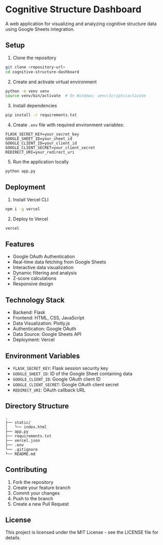 # Cognitive Structure Dashboard

A web application for visualizing and analyzing cognitive structure data using Google Sheets integration.

## Setup

1. Clone the repository
```bash
git clone <repository-url>
cd cognitive-structure-dashboard
```

2. Create and activate virtual environment
```bash
python -m venv venv
source venv/bin/activate  # On Windows: venv\Scripts\activate
```

3. Install dependencies
```bash
pip install -r requirements.txt
```

4. Create `.env` file with required environment variables:
```
FLASK_SECRET_KEY=your_secret_key
GOOGLE_SHEET_ID=your_sheet_id
GOOGLE_CLIENT_ID=your_client_id
GOOGLE_CLIENT_SECRET=your_client_secret
REDIRECT_URI=your_redirect_uri
```

5. Run the application locally
```bash
python app.py
```

## Deployment

1. Install Vercel CLI
```bash
npm i -g vercel
```

2. Deploy to Vercel
```bash
vercel
```

## Features

- Google OAuth Authentication
- Real-time data fetching from Google Sheets
- Interactive data visualization
- Dynamic filtering and analysis
- Z-score calculations
- Responsive design

## Technology Stack

- Backend: Flask
- Frontend: HTML, CSS, JavaScript
- Data Visualization: Plotly.js
- Authentication: Google OAuth
- Data Source: Google Sheets API
- Deployment: Vercel

## Environment Variables

- `FLASK_SECRET_KEY`: Flask session security key
- `GOOGLE_SHEET_ID`: ID of the Google Sheet containing data
- `GOOGLE_CLIENT_ID`: Google OAuth client ID
- `GOOGLE_CLIENT_SECRET`: Google OAuth client secret
- `REDIRECT_URI`: OAuth callback URL

## Directory Structure

```
.
├── static/
│   └── index.html
├── app.py
├── requirements.txt
├── vercel.json
├── .env
└── .gitignore
└── README.md
```

## Contributing

1. Fork the repository
2. Create your feature branch
3. Commit your changes
4. Push to the branch
5. Create a new Pull Request

## License

This project is licensed under the MIT License - see the LICENSE file for details.


